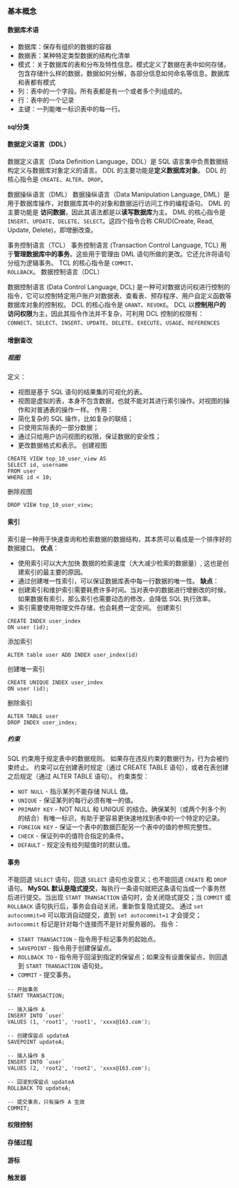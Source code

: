 ### 基本概念
#### 数据库术语
- 数据库：保存有组织的数据的容器
- 数据表：某种特定类型数据的结构化清单
- 模式：关于数据库的表和分布及特性信息。模式定义了数据在表中如何存储，包含存储什么样的数据，数据如何分解，各部分信息如何命名等信息。数据库和表都有模式
- 列：表中的一个字段。所有表都是有一个或者多个列组成的。
- 行：表中的一个记录
- 主键：一列能唯一标识表中的每一行。
#### sql分类
#### 数据定义语言（DDL）

数据定义语言（Data Definition Language，DDL）是 SQL 语言集中负责数据结构定义与数据库对象定义的语言。
DDL 的主要功能是**定义数据库对象**。
DDL 的核心指令是 `CREATE`、`ALTER`、`DROP`。

数据操纵语言（DML）
数据操纵语言（Data Manipulation Language, DML）是用于数据库操作，对数据库其中的对象和数据运行访问工作的编程语句。
DML 的主要功能是 **访问数据**，因此其语法都是以**读写数据库**为主。
DML 的核心指令是 `INSERT`、`UPDATE`、`DELETE`、`SELECT`。这四个指令合称 CRUD(Create, Read, Update, Delete)，即增删改查。

事务控制语言（TCL）
事务控制语言 (Transaction Control Language, TCL) 用于**管理数据库中的事务**。这些用于管理由 DML 语句所做的更改。它还允许将语句分组为逻辑事务。
TCL 的核心指令是 `COMMIT`、`ROLLBACK`。
数据控制语言（DCL）

数据控制语言 (Data Control Language, DCL) 是一种可对数据访问权进行控制的指令，它可以控制特定用户账户对数据表、查看表、预存程序、用户自定义函数等数据库对象的控制权。
DCL 的核心指令是 `GRANT`、`REVOKE`。
DCL 以**控制用户的访问权限**为主，因此其指令作法并不复杂，可利用 DCL 控制的权限有：`CONNECT`、`SELECT`、`INSERT`、`UPDATE`、`DELETE`、`EXECUTE`、`USAGE`、`REFERENCES`

#### 增删查改

##### 视图
定义：
- 视图是基于 SQL 语句的结果集的可视化的表。
- 视图是虚拟的表，本身不包含数据，也就不能对其进行索引操作。对视图的操作和对普通表的操作一样。
作用：
- 简化复杂的 SQL 操作，比如复杂的联结；
- 只使用实际表的一部分数据；
- 通过只给用户访问视图的权限，保证数据的安全性；
- 更改数据格式和表示。
创建视图
```
CREATE VIEW top_10_user_view AS
SELECT id, username
FROM user
WHERE id < 10;
```
删除视图
```
DROP VIEW top_10_user_view;
```

#### 索引
索引是一种用于快速查询和检索数据的数据结构，其本质可以看成是一个排序好的数据接口。
**优点**：
- 使用索引可以大大加快 数据的检索速度（大大减少检索的数据量）, 这也是创建索引的最主要的原因。
- 通过创建唯一性索引，可以保证数据库表中每一行数据的唯一性。
**缺点**：
- 创建索引和维护索引需要耗费许多时间。当对表中的数据进行增删改的时候，如果数据有索引，那么索引也需要动态的修改，会降低 SQL 执行效率。
- 索引需要使用物理文件存储，也会耗费一定空间。
 创建索引
```
CREATE INDEX user_index
ON user (id);
```
添加索引
```
ALTER table user ADD INDEX user_index(id)
```
创建唯一索引
```
CREATE UNIQUE INDEX user_index
ON user (id);
```
删除索引
```
ALTER TABLE user
DROP INDEX user_index;
```

##### 约束
SQL 约束用于规定表中的数据规则。
如果存在违反约束的数据行为，行为会被约束终止。
约束可以在创建表时规定（通过 CREATE TABLE 语句），或者在表创建之后规定（通过 ALTER TABLE 语句）。
约束类型：
- `NOT NULL` - 指示某列不能存储 NULL 值。
- `UNIQUE` - 保证某列的每行必须有唯一的值。
- `PRIMARY KEY` - NOT NULL 和 UNIQUE 的结合。确保某列（或两个列多个列的结合）有唯一标识，有助于更容易更快速地找到表中的一个特定的记录。
- `FOREIGN KEY` - 保证一个表中的数据匹配另一个表中的值的参照完整性。
- `CHECK` - 保证列中的值符合指定的条件。
- `DEFAULT` - 规定没有给列赋值时的默认值。

#### 事务
不能回退 `SELECT` 语句，回退 `SELECT` 语句也没意义；也不能回退 `CREATE` 和 `DROP` 语句。
**MySQL 默认是隐式提交**，每执行一条语句就把这条语句当成一个事务然后进行提交。当出现 `START TRANSACTION` 语句时，会关闭隐式提交；当 `COMMIT` 或 `ROLLBACK` 语句执行后，事务会自动关闭，重新恢复隐式提交。
通过 `set autocommit=0` 可以取消自动提交，直到 `set autocommit=1` 才会提交；`autocommit` 标记是针对每个连接而不是针对服务器的。
指令：
- `START TRANSACTION` - 指令用于标记事务的起始点。
- `SAVEPOINT` - 指令用于创建保留点。
- `ROLLBACK TO` - 指令用于回滚到指定的保留点；如果没有设置保留点，则回退到 `START TRANSACTION` 语句处。
- `COMMIT` - 提交事务。
```
-- 开始事务
START TRANSACTION;

-- 插入操作 A
INSERT INTO `user`
VALUES (1, 'root1', 'root1', 'xxxx@163.com');

-- 创建保留点 updateA
SAVEPOINT updateA;

-- 插入操作 B
INSERT INTO `user`
VALUES (2, 'root2', 'root2', 'xxxx@163.com');

-- 回滚到保留点 updateA
ROLLBACK TO updateA;

-- 提交事务，只有操作 A 生效
COMMIT;
```

#### 权限控制

#### 存储过程

#### 游标

#### 触发器
